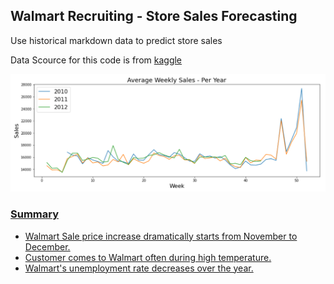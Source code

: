 ## Walmart Recruiting - Store Sales Forecasting
Use historical markdown data to predict store sales

Data Scource for this code is from <a href="https://www.kaggle.com/c/walmart-recruiting-store-sales-forecasting/data"> kaggle 

<img src="Average_weekly_sales.PNG">

### Summary
- Walmart Sale price increase dramatically starts from November to December. 
- Customer comes to Walmart often during high temperature. 
- Walmart's unemployment rate decreases over the year.
